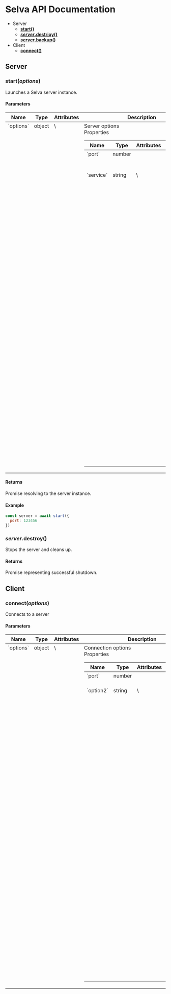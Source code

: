 # Selva API Documentation

  - Server
    - **[start()](#start)**
    - **[_server_.destrioy()](#serverdestroy)**
    - **[_server_.backup()](#serverbackup)**
  - Client
    - **[connect()](#connect)**

## Server

### start(_options_)

Launches a Selva server instance.

#### Parameters

<table>
  <thead>
    <tr>
      <th>Name</th>
      <th>Type</th>
      <th>Attributes</th>
      <th>Description</th>
    </tr>
  </thead>
  <tr>
    <td valign="top">`options`</td>
    <td valign="top">object</td>
    <td valign="top">\<optional\></td>
    <td>
      Server options  
      <br>Properties
      <table>
        <thead>
          <tr>
            <th>Name</th>
            <th>Type</th>
            <th>Attributes</th>
            <th>Description</th>
          </tr>
        </thead>
        <tr>
          <td valign="top">`port`</td>
          <td valign="top">number</td>
          <td valign="top"></td>
          <td valign="top">
            Server port number to use
          </td>
        </tr>
        <tr>
          <td valign="top">`service`</td>
          <td valign="top">string</td>
          <td valign="top">\<optional\></td>
          <td valign="top">
            Lorem ipsum dolor sit amet, consectetur adipiscing elit. Aliquam ut efficitur nunc, vitae facilisis arcu. Donec faucibus nibh ex, non aliquet mi rhoncus finibus. Suspendisse dapibus, odio nec aliquet molestie, nunc nisi vulputate odio, eget porttitor erat tellus eu nunc. Phasellus venenatis massa id velit elementum, quis bibendum dolor lobortis. Quisque rutrum arcu quam, et scelerisque mauris iaculis a. Donec vehicula sem vel congue pharetra.
          </td>
        </tr>
      </table>
    </td>
  </tr>
</table>

#### Returns

Promise resolving to the server instance.

#### Example

```javascript
const server = await start({
  port: 123456
})
```

### _server_.destroy()

Stops the server and cleans up.

#### Returns

Promise representing successful shutdown.

## Client

### connect(_options_)

Connects to a server

#### Parameters

<table>
  <thead>
    <tr>
      <th>Name</th>
      <th>Type</th>
      <th>Attributes</th>
      <th>Description</th>
    </tr>
  </thead>
  <tr>
    <td valign="top">`options`</td>
    <td valign="top">object</td>
    <td valign="top">\<optional\></td>
    <td>
      Connection options  
      <br>Properties
      <table>
        <thead>
          <tr>
            <th>Name</th>
            <th>Type</th>
            <th>Attributes</th>
            <th>Description</th>
          </tr>
        </thead>
        <tr>
          <td valign="top">`port`</td>
          <td valign="top">number</td>
          <td valign="top"></td>
          <td valign="top">
            Port to connect to.
          </td>
        </tr>
        <tr>
          <td valign="top">`option2`</td>
          <td valign="top">string</td>
          <td valign="top">\<optional\></td>
          <td valign="top">
            Lorem ipsum dolor sit amet, consectetur adipiscing elit. Aliquam ut efficitur nunc, vitae facilisis arcu. Donec faucibus nibh ex, non aliquet mi rhoncus finibus. Suspendisse dapibus, odio nec aliquet molestie, nunc nisi vulputate odio, eget porttitor erat tellus eu nunc. Phasellus venenatis massa id velit elementum, quis bibendum dolor lobortis. Quisque rutrum arcu quam, et scelerisque mauris iaculis a. Donec vehicula sem vel congue pharetra.
          </td>
        </tr>
      </table>
    </td>
  </tr>
</table>

